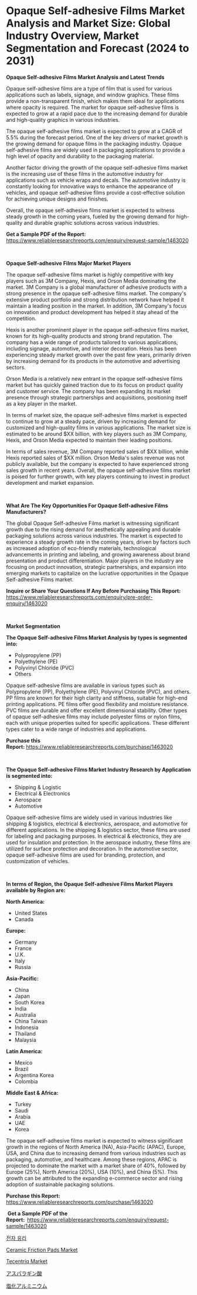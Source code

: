 <p><h1>Opaque Self-adhesive Films Market Analysis and Market Size: Global Industry Overview, Market Segmentation and Forecast (2024 to 2031)</h1></p><p><strong>Opaque Self-adhesive Films Market Analysis and Latest Trends</strong></p>
<p><p>Opaque self-adhesive films are a type of film that is used for various applications such as labels, signage, and window graphics. These films provide a non-transparent finish, which makes them ideal for applications where opacity is required. The market for opaque self-adhesive films is expected to grow at a rapid pace due to the increasing demand for durable and high-quality graphics in various industries.</p><p>The opaque self-adhesive films market is expected to grow at a CAGR of 5.5% during the forecast period. One of the key drivers of market growth is the growing demand for opaque films in the packaging industry. Opaque self-adhesive films are widely used in packaging applications to provide a high level of opacity and durability to the packaging material.</p><p>Another factor driving the growth of the opaque self-adhesive films market is the increasing use of these films in the automotive industry for applications such as vehicle wraps and decals. The automotive industry is constantly looking for innovative ways to enhance the appearance of vehicles, and opaque self-adhesive films provide a cost-effective solution for achieving unique designs and finishes.</p><p>Overall, the opaque self-adhesive films market is expected to witness steady growth in the coming years, fueled by the growing demand for high-quality and durable graphic solutions across various industries.</p></p>
<p><strong>Get a Sample PDF of the Report:&nbsp;</strong> <a href="https://www.reliableresearchreports.com/enquiry/request-sample/1463020">https://www.reliableresearchreports.com/enquiry/request-sample/1463020</a></p>
<p>&nbsp;</p>
<p><strong>Opaque Self-adhesive Films Major Market Players</strong></p>
<p><p>The opaque self-adhesive films market is highly competitive with key players such as 3M Company, Hexis, and Orson Media dominating the market. 3M Company is a global manufacturer of adhesive products with a strong presence in the opaque self-adhesive films market. The company's extensive product portfolio and strong distribution network have helped it maintain a leading position in the market. In addition, 3M Company's focus on innovation and product development has helped it stay ahead of the competition.</p><p>Hexis is another prominent player in the opaque self-adhesive films market, known for its high-quality products and strong brand reputation. The company has a wide range of products tailored to various applications, including signage, automotive, and interior decoration. Hexis has been experiencing steady market growth over the past few years, primarily driven by increasing demand for its products in the automotive and advertising sectors.</p><p>Orson Media is a relatively new entrant in the opaque self-adhesive films market but has quickly gained traction due to its focus on product quality and customer service. The company has been expanding its market presence through strategic partnerships and acquisitions, positioning itself as a key player in the market.</p><p>In terms of market size, the opaque self-adhesive films market is expected to continue to grow at a steady pace, driven by increasing demand for customized and high-quality films in various applications. The market size is estimated to be around $XX billion, with key players such as 3M Company, Hexis, and Orson Media expected to maintain their leading positions.</p><p>In terms of sales revenue, 3M Company reported sales of $XX billion, while Hexis reported sales of $XX million. Orson Media's sales revenue was not publicly available, but the company is expected to have experienced strong sales growth in recent years. Overall, the opaque self-adhesive films market is poised for further growth, with key players continuing to invest in product development and market expansion.</p></p>
<p>&nbsp;</p>
<p><strong>What Are The Key Opportunities For Opaque Self-adhesive Films Manufacturers?</strong></p>
<p><p>The global Opaque Self-adhesive Films market is witnessing significant growth due to the rising demand for aesthetically appealing and durable packaging solutions across various industries. The market is expected to experience a steady growth rate in the coming years, driven by factors such as increased adoption of eco-friendly materials, technological advancements in printing and labeling, and growing awareness about brand presentation and product differentiation. Major players in the industry are focusing on product innovation, strategic partnerships, and expansion into emerging markets to capitalize on the lucrative opportunities in the Opaque Self-adhesive Films market.</p></p>
<p><strong>Inquire or Share Your Questions If Any Before Purchasing This Report:</strong> <a href="https://www.reliableresearchreports.com/enquiry/pre-order-enquiry/1463020">https://www.reliableresearchreports.com/enquiry/pre-order-enquiry/1463020</a></p>
<p>&nbsp;</p>
<p><strong>Market Segmentation</strong></p>
<p><strong>The Opaque Self-adhesive Films Market Analysis by types is segmented into:</strong></p>
<p><ul><li>Polypropylene (PP)</li><li>Polyethylene (PE)</li><li>Polyvinyl Chloride (PVC)</li><li>Others</li></ul></p>
<p><p>Opaque self-adhesive films are available in various types such as Polypropylene (PP), Polyethylene (PE), Polyvinyl Chloride (PVC), and others. PP films are known for their high clarity and stiffness, suitable for high-end printing applications. PE films offer good flexibility and moisture resistance. PVC films are durable and offer excellent dimensional stability. Other types of opaque self-adhesive films may include polyester films or nylon films, each with unique properties suited for specific applications. These different types cater to a wide range of industries and applications.</p></p>
<p><strong>Purchase this Report:&nbsp;</strong><a href="https://www.reliableresearchreports.com/purchase/1463020">https://www.reliableresearchreports.com/purchase/1463020</a></p>
<p>&nbsp;</p>
<p><strong>The Opaque Self-adhesive Films Market Industry Research by Application is segmented into:</strong></p>
<p><ul><li>Shipping & Logistic</li><li>Electrical & Electronics</li><li>Aerospace</li><li>Automotive</li></ul></p>
<p><p>Opaque self-adhesive films are widely used in various industries like shipping & logistics, electrical & electronics, aerospace, and automotive for different applications. In the shipping & logistics sector, these films are used for labeling and packaging purposes. In electrical & electronics, they are used for insulation and protection. In the aerospace industry, these films are utilized for surface protection and decoration. In the automotive sector, opaque self-adhesive films are used for branding, protection, and customization of vehicles.</p></p>
<p>&nbsp;</p>
<p><strong>In terms of Region, the Opaque Self-adhesive Films Market Players available by Region are:</strong></p>
<p>
    <p> <strong> North America: </strong>
        <ul>
            <li>United States</li>
            <li>Canada</li>
        </ul>
        </p> 
    <p> <strong> Europe: </strong>
        <ul>
            <li>Germany</li>
            <li>France</li>
            <li>U.K.</li>
            <li>Italy</li>
            <li>Russia</li>
        </ul>
        </p> 
    <p> <strong> Asia-Pacific: </strong>
        <ul>
            <li>China</li>
            <li>Japan</li>
            <li>South Korea</li>
            <li>India</li>
            <li>Australia</li>
            <li>China Taiwan</li>
            <li>Indonesia</li>
            <li>Thailand</li>
            <li>Malaysia</li>
        </ul>
        </p> 
    <p> <strong> Latin America: </strong>
        <ul>
            <li>Mexico</li>
            <li>Brazil</li>
            <li>Argentina Korea</li>
            <li>Colombia</li>
        </ul>
        </p> 
    <p> <strong> Middle East & Africa: </strong>
        <ul>
            <li>Turkey</li>
            <li>Saudi</li>
            <li>Arabia</li>
            <li>UAE</li>
            <li>Korea</li>
        </ul>
    </p>
    </p>
<p><p>The opaque self-adhesive films market is expected to witness significant growth in the regions of North America (NA), Asia-Pacific (APAC), Europe, USA, and China due to increasing demand from various industries such as packaging, automotive, and healthcare. Among these regions, APAC is projected to dominate the market with a market share of 40%, followed by Europe (25%), North America (20%), USA (10%), and China (5%). This growth can be attributed to the expanding e-commerce sector and rising adoption of sustainable packaging solutions.</p></p>
<p><strong>Purchase this Report: </strong><a href="https://www.reliableresearchreports.com/purchase/1463020">https://www.reliableresearchreports.com/purchase/1463020</a></p>
<p>&nbsp;<strong>Get a Sample PDF of the Report:&nbsp;&nbsp;</strong><a href="https://www.reliableresearchreports.com/enquiry/request-sample/1463020">https://www.reliableresearchreports.com/enquiry/request-sample/1463020</a></p>
<p><strong></strong></p>
<p><p><a href="https://github.com/khytkeqagplkzqvh/Market-Research-Report-List-1/blob/main/1095241737.md">전자 유리</a></p><p><a href="https://github.com/fiixsa/Market-Research-Report-List-1/blob/main/ceramic-friction-pads-market.md">Ceramic Friction Pads Market</a></p><p><a href="https://issuu.com/reportprime-2/docs/tecentriq-market-size-2030.pptx">Tecentriq Market</a></p><p><a href="https://github.com/bucuel854722/Market-Research-Report-List-1/blob/main/13662421045.md">アスパラギン酸</a></p><p><a href="https://github.com/xemfu2379520/Market-Research-Report-List-1/blob/main/75706221044.md">塩化アルミニウム</a></p></p>